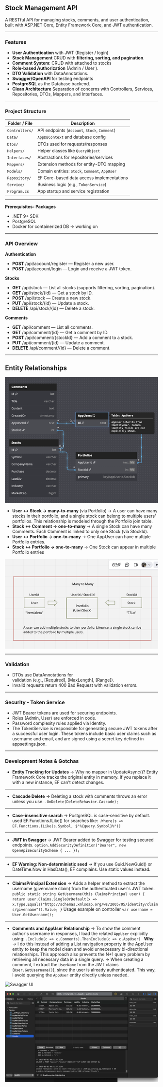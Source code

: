 ##  Stock Management API
A RESTful API for managing stocks, comments, and user authentication, built with ASP.NET Core, Entity Framework Core, and JWT authentication.

---

### **Features**

- **User Authentication** with JWT (Register / login) 
- **Stock Management** CRUD with **filtering, sorting, and pagination**.
- **Comment System**: CRUD with attached to stocks
- **Role-based Authorization** (Admin / User ).
- **DTO Validation** with DataAnnotations.
- **Swagger/OpenAPI** for testing endpoints
- **PostgreSQL** as the Database backend.
- **Clean Architecture** Separation of concerns with Controllers, Services, Repositories, DTOs, Mappers, and Interfaces.

---

### **Project Structure**

| Folder / File  | Description                                    |
| -------------- | ---------------------------------------------- |
| `Controllers/` | API endpoints (`Account`, `Stock`, `Comment`)  |
| `Data/`        | `AppDBContext` and database config             |
| `Dtos/`        | DTOs used for requests/responses               |
| `Helpers/`     | Helper classes like `QueryObject`              |
| `Interfaces/`  | Abstractions for repositories/services         |
| `Mappers/`     | Extension methods for entity-DTO mapping       |
| `Models/`      | Domain entities: `Stock`, `Comment`, `AppUser` |
| `Repository/`  | EF Core-based data access implementations      |
| `Service/`     | Business logic (e.g., `TokenService`)          |
| `Program.cs`   | App startup and service registration           |

---


**Prerequisites- Packages**

- .NET 9+ SDK
- PostgreSQL
- Docker for containerized DB → working on




---

### **API Overview**

**Authentication**

- **POST** /api/account/register — Register a new user.
- **POST** /api/account/login — Login and receive a JWT token.

**Stocks**

- **GET** /api/stock — List all stocks (supports filtering, sorting, pagination).
- **GET** /api/stock/{id} — Get a stock by ID.
- **POST** /api/stock — Create a new stock.
- **PUT** /api/stock/{id} — Update a stock.
- **DELETE** /api/stock/{id} — Delete a stock.

**Comments**

- **GET** /api/comment — List all comments.
- **GET** /api/comment/{id} — Get a comment by ID.
- **POST** /api/comment/{stockId} — Add a comment to a stock.
- **PUT** /api/comment/{id} — Update a comment.
- **DELETE** /api/comment/{id} — Delete a comment.

---

## **Entity Relationships**

![relation](assets/entityrelation.png)

- **User ↔ Stock → many-to-many** (via Portfolio) → A user can have many stocks in their portfolio, and a single stock can belong to multiple users' portfolios. This relationship is modeled through the Portfolio join table.
- **Stock ↔ Comment → one-to-many** → A single Stock can have many Comments. Each Comment is linked to only one Stock (via StockId).
- **User ↔ Portfolio → one-to-many** → One AppUser can have multiple Portfolio entries.
- **Stock ↔ Portfolio → one-to-many** → One Stock can appear in multiple Portfolio entries

![entity](assets/mtm.png)

---

### **Validation**

- DTOs use DataAnnotations for validation (e.g., [Required], [MaxLength], [Range]).
- Invalid requests return 400 Bad Request with validation errors.

---

### **Security - Token Service**

- JWT Bearer tokens are used for securing endpoints.
- Roles (Admin, User) are enforced in code.
- Password complexity rules applied via Identity.
- The TokenService is responsible for generating secure JWT tokens after a successful user login. These tokens include basic user claims such as username and email, and are signed using a secret key defined in appsettings.json.

---

### **Development Notes & Gotchas**

- **Entity Tracking for Updates** → Why no mapper in UpdateAsync()? Entity Framework Core tracks the original entity in memory. If you replace it with a new instance, EF can't detect changes.
---
- **Cascade Delete** → Deleting a stock with comments throws an error unless you use: `.OnDelete(DeleteBehavior.Cascade);`

---

- **Case-insensitive search** → PostgreSQL is case-sensitive by default. used EF.Functions.ILike() for searches like:
`.Where(s => EF.Functions.ILike(s.Symbol, $"%{query.Symbol}%"))`
---
- **JWT in Swagger** → JWT Bearer added to Swagger for testing secured endpoints.
    `option.AddSecurityDefinition("Bearer", new OpenApiSecurityScheme { ... });`
---
- **EF Warning: Non-deterministic seed** → If you use Guid.NewGuid() or DateTime.Now in HasData(), EF complains. Use static values instead.
---
- **ClaimsPrincipal Extension** → Adds a helper method to extract the username (givenname claim) from the authenticated user's JWT token.
    `
        public static string GetUsername(this ClaimsPrincipal user)
        {
            return user.Claims.SingleOrDefault(x => x.Type.Equals("http://schemas.xmlsoap.org/ws/2005/05/identity/claims/givenname")).Value;
        }
    `
    Usage example on controller `var username = User.GetUsername();`
---
- **Comments and AppUser Relationship** → To show the comment author's username in responses, I load the related `AppUser` explicitly using: `.Include(c => c.Comments).ThenInclude(c => c.AppUser) ` **Why** → I do this instead of adding a List<Comment> navigation property in the AppUser entity to keep the model clean and avoid unnecessary bi-directional relationships. This approach also prevents the N+1 query problem by retrieving all necessary data in a single query. → When creating a comment, I extract the `UserName` from the JWT claims (`User.GetUsername()`), since the user is already authenticated. This way, I avoid querying the `AppUser` entity directly unless needed.


![Swagger UI](assets/swaggeruı.png)

![Database Schema](assets/db.png)